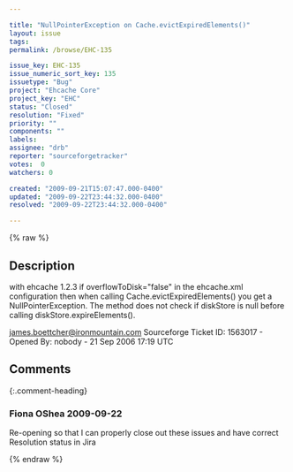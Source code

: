 ```yaml
---

title: "NullPointerException on Cache.evictExpiredElements()"
layout: issue
tags: 
permalink: /browse/EHC-135

issue_key: EHC-135
issue_numeric_sort_key: 135
issuetype: "Bug"
project: "Ehcache Core"
project_key: "EHC"
status: "Closed"
resolution: "Fixed"
priority: ""
components: ""
labels: 
assignee: "drb"
reporter: "sourceforgetracker"
votes:  0
watchers: 0

created: "2009-09-21T15:07:47.000-0400"
updated: "2009-09-22T23:44:32.000-0400"
resolved: "2009-09-22T23:44:32.000-0400"

---
```




{% raw %}



## Description

<div markdown="1" class="description">

with ehcache 1.2.3
if overflowToDisk="false" in the ehcache.xml configuration
then when calling Cache.evictExpiredElements() you get
a NullPointerException. The method does not check if 
diskStore is null before calling
diskStore.expireElements().

james.boettcher@ironmountain.com
Sourceforge Ticket ID: 1563017 - Opened By: nobody - 21 Sep 2006 17:19 UTC

</div>

## Comments


{:.comment-heading}
### **Fiona OShea** <span class="date">2009-09-22</span>

<div markdown="1" class="comment">

Re-opening so that I can properly close out these issues and have correct Resolution status in Jira

</div>



{% endraw %}
